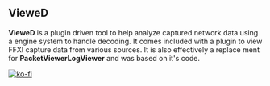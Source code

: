 VieweD
-------
**VieweD** is a plugin driven tool to help analyze captured network data using a engine system to handle decoding.
It comes included with a plugin to view FFXI capture data from various sources.
It is also effectively a replace ment for **PacketViewerLogViewer** and was based on it's code.


[![ko-fi](https://ko-fi.com/img/githubbutton_sm.svg)](https://ko-fi.com/J3J4H4NDO)

